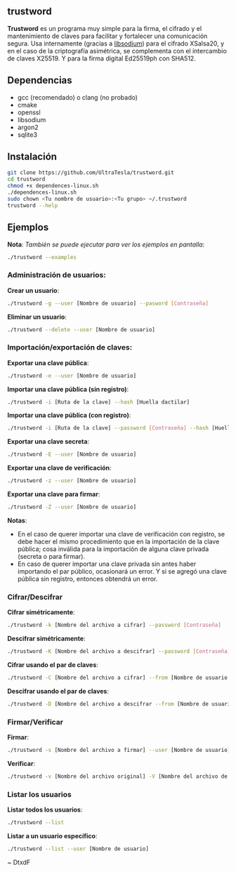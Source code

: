 ## trustword
**Trustword** es un programa muy simple para la firma, el cifrado y el mantenimiento de claves para facilitar y fortalecer una comunicación segura. Usa internamente (gracias a [libsodium](https://github.com/jedisct1/libsodium)) para el cifrado XSalsa20, y en el caso de la criptografía asimétrica, se complementa con el intercambio de claves X25519. Y para la firma digital Ed25519ph con SHA512.

## Dependencias
* gcc (recomendado) o clang (no probado)
* cmake
* openssl
* libsodium
* argon2
* sqlite3

## Instalación

```bash
git clone https://github.com/UltraTesla/trustword.git
cd trustword
chmod +x dependences-linux.sh
./dependences-linux.sh
sudo chown <Tu nombre de usuario>:<Tu grupo> ~/.trustword
trustword --help
```

## Ejemplos
**Nota**: *También se puede ejecutar para ver los ejemplos en pantalla*:

```bash
./trustword --examples
```

### Administración de usuarios:
**Crear un usuario**:
```bash
./trustword -g --user [Nombre de usuario] --pasword [Contraseña]
```

**Eliminar un usuario**:
```bash
./trustword --delete --user [Nombre de usuario]
```

### Importación/exportación de claves:
**Exportar una clave pública**:
```bash
./trustword -e --user [Nombre de usuario]
```

**Importar una clave pública (sin registro)**:
```bash
./trustword -i [Ruta de la clave] --hash [Huella dactilar]
```

**Importar una clave pública (con registro)**:
```bash
./trustword -i [Ruta de la clave] --password [Contraseña] --hash [Huella dactilar]
```

**Exportar una clave secreta**:
```bash
./trustword -E --user [Nombre de usuario]
```

**Exportar una clave de verificación**:
```bash
./trustword -z --user [Nombre de usuario]
```

**Exportar una clave para firmar**:
```bash
./trustword -Z --user [Nombre de usuario]
```

**Notas**:

* En el caso de querer importar una clave de verificación con registro, se debe hacer el mismo procedimiento que en la importación de la clave pública; cosa inválida para la importación de alguna clave privada (secreta o para firmar).
* En caso de querer importar una clave privada sin antes haber importando el par público, ocasionará un error. Y si se agregó una clave pública sin registro, entonces obtendrá un error.

### Cifrar/Descifrar
**Cifrar simétricamente**:
```bash
./trustword -k [Nombre del archivo a cifrar] --password [Contraseña]
```

**Descifrar simétricamente**:
```bash
./trustword -K [Nombre del archivo a descifrar] --password [Contraseña]
```

**Cifrar usando el par de claves**:
```bash
./trustword -C [Nombre del archivo a cifrar] --from [Nombre de usuario - origen] --to [Nombre de usuario - destino] --password [Contraseña de la clave secreta del usuario de origen]
```

**Descifrar usando el par de claves**:
```bash
./trustword -D [Nombre del archivo a descifrar --from [Nombre de usuario - origen] --to [Nombre de usuario - destino] --password [Contraseña de la clave secreta del usuario de destino]
```

### Firmar/Verificar
**Firmar**:
```bash
./trustword -s [Nombre del archivo a firmar] --user [Nombre de usuario] --password [Contraseña del usuario de la clave para firmar]
```

**Verificar**:
```bash
./trustword -v [Nombre del archivo original] -V [Nombre del archivo de la firma] --user [Nombre de usuario de la clave de verificación]
```

### Listar los usuarios
**Listar todos los usuarios**:
```bash
./trustword --list
```

**Listar a un usuario específico**:
```bash
./trustword --list --user [Nombre de usuario]
```

~ DtxdF
